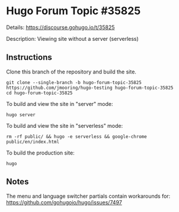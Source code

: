 # Hugo Forum Topic #35825

Details: <https://discourse.gohugo.io/t/35825>

Description: Viewing site without a server (serverless) 

## Instructions

Clone this branch of the repository and build the site.

```text
git clone --single-branch -b hugo-forum-topic-35825 https://github.com/jmooring/hugo-testing hugo-forum-topic-35825
cd hugo-forum-topic-35825
```

To build and view the site in "server" mode:

```text
hugo server
```

To build and view the site in "serverless" mode:

```text
rm -rf public/ && hugo -e serverless && google-chrome public/en/index.html 
```

To build the production site:

```text
hugo
```

## Notes

The menu and language switcher partials contain workarounds for:
<https://github.com/gohugoio/hugo/issues/7497>
